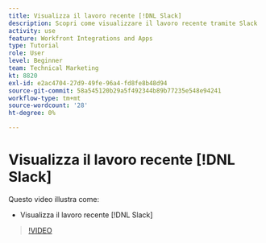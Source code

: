 ```yaml
---
title: Visualizza il lavoro recente [!DNL Slack]
description: Scopri come visualizzare il lavoro recente tramite Slack
activity: use
feature: Workfront Integrations and Apps
type: Tutorial
role: User
level: Beginner
team: Technical Marketing
kt: 8820
exl-id: e2ac4704-27d9-49fe-96a4-fd8fe8b48d94
source-git-commit: 58a545120b29a5f492344b89b77235e548e94241
workflow-type: tm+mt
source-wordcount: '28'
ht-degree: 0%

---
```


# Visualizza il lavoro recente [!DNL Slack]

Questo video illustra come:

* Visualizza il lavoro recente [!DNL Slack]

>[!VIDEO](https://video.tv.adobe.com/v/335120/?quality=12)
